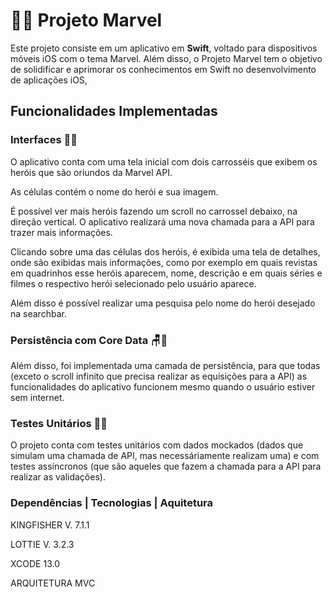# 🦸‍♂️ **Projeto Marvel**

  

Este projeto consiste em um aplicativo em **Swift**, voltado para dispositivos móveis iOS com o tema Marvel. Além disso, o Projeto Marvel tem o objetivo de solidificar e aprimorar os conhecimentos em Swift no desenvolvimento de aplicações iOS,

  

  

## Funcionalidades Implementadas


### Interfaces 🦹‍♂️


O aplicativo conta com uma tela inicial com dois carrosséis que exibem os heróis que são oriundos da Marvel API.

As  células contém o nome do herói e sua imagem.

É possível ver mais heróis fazendo um scroll no carrossel debaixo, na direção  vertical. O aplicativo realizará uma nova chamada para a API para trazer mais informações.

Clicando sobre uma das células dos heróis, é exibida uma tela de detalhes, onde são exibidas mais informações, como por exemplo em quais revistas em quadrinhos esse heróis aparecem, nome, descrição e em quais séries e filmes o respectivo herói selecionado pelo usuário aparece.

Além disso é possível realizar uma pesquisa pelo nome do herói desejado na searchbar.






### Persistência com Core Data 🪑🎲

Além disso, foi implementada uma camada de persistência, para que todas (exceto o scroll infinito que precisa realizar as equisições para a API) as funcionalidades do aplicativo funcionem mesmo quando o usuário estiver sem internet. 





### Testes Unitários 🦹‍♂️

O projeto conta com testes unitários com dados mockados (dados que simulam uma chamada de API, mas necessáriamente realizam uma) e com testes assíncronos (que são aqueles que fazem a chamada para a API para realizar as validações). 




### Dependências | Tecnologias | Aquitetura

KINGFISHER V. 7.1.1  

LOTTIE V. 3.2.3

XCODE 13.0

ARQUITETURA MVC


  

